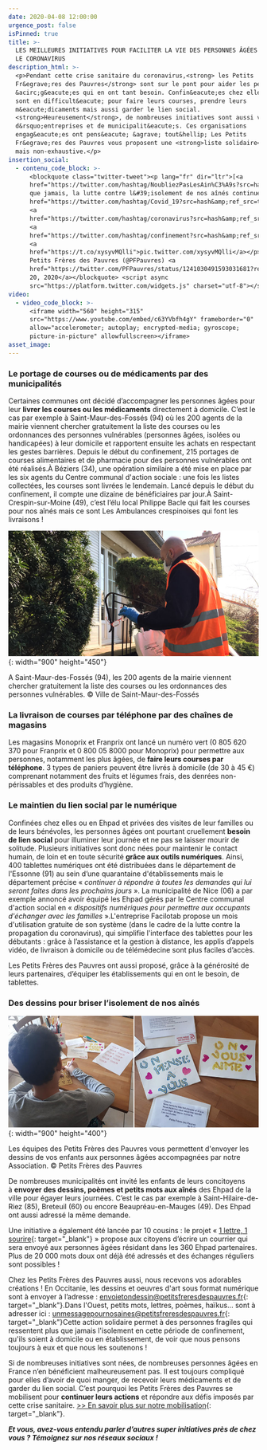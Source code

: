 ```yaml
---
date: 2020-04-08 12:00:00
urgence_post: false
isPinned: true
title: >-
  LES MEILLEURES INITIATIVES POUR FACILITER LA VIE DES PERSONNES ÂGÉES PENDANT
  LE CORONAVIRUS
description_html: >-
  <p>Pendant cette crise sanitaire du coronavirus,<strong> les Petits
  Fr&egrave;res des Pauvres</strong> sont sur le pont pour aider les personnes
  &acirc;g&eacute;es qui en ont tant besoin. Confin&eacute;es chez elles, elles
  sont en difficult&eacute; pour faire leurs courses, prendre leurs
  m&eacute;dicaments mais aussi garder le lien social.
  <strong>Heureusement</strong>, de nombreuses initiatives sont aussi venues
  d&rsquo;entreprises et de municipalit&eacute;s. Ces organisations
  engag&eacute;es ont pens&eacute; &agrave; tout&hellip; Les Petits
  Fr&egrave;res des Pauvres vous proposent une <strong>liste solidaire</strong>
  mais non-exhaustive.</p>
insertion_social:
  - contenu_code_block: >-
      <blockquote class="twitter-tweet"><p lang="fr" dir="ltr">[<a
      href="https://twitter.com/hashtag/NoubliezPasLesAin%C3%A9s?src=hash&amp;ref_src=twsrc%5Etfw">#NoubliezPasLesAinés</a>]<br>Plus
      que jamais, la lutte contre l&#39;isolement de nos aînés continue<a
      href="https://twitter.com/hashtag/Covid_19?src=hash&amp;ref_src=twsrc%5Etfw">#Covid_19</a>
      <a
      href="https://twitter.com/hashtag/coronavirus?src=hash&amp;ref_src=twsrc%5Etfw">#coronavirus</a>
      <a
      href="https://twitter.com/hashtag/confinement?src=hash&amp;ref_src=twsrc%5Etfw">#confinement</a>
      <a
      href="https://t.co/xysyvMQlli">pic.twitter.com/xysyvMQlli</a></p>&mdash;
      Petits Frères des Pauvres (@PFPauvres) <a
      href="https://twitter.com/PFPauvres/status/1241030491593031681?ref_src=twsrc%5Etfw">March
      20, 2020</a></blockquote> <script async
      src="https://platform.twitter.com/widgets.js" charset="utf-8"></script>
video:
  - video_code_block: >-
      <iframe width="560" height="315"
      src="https://www.youtube.com/embed/c63YVbfh4gY" frameborder="0"
      allow="accelerometer; autoplay; encrypted-media; gyroscope;
      picture-in-picture" allowfullscreen></iframe>
asset_image:
---
```


### Le portage de courses ou de m&eacute;dicaments par des municipalit&eacute;s

Certaines communes ont d&eacute;cid&eacute; d’accompagner les personnes &acirc;g&eacute;es pour leur&nbsp;**livrer les courses ou les m&eacute;dicaments**&nbsp;directement &agrave; domicile. C’est le cas par exemple &agrave; Saint-Maur-des-Foss&eacute;s (94) o&ugrave; les 200 agents de la mairie viennent chercher gratuitement la liste des courses ou les ordonnances des personnes vuln&eacute;rables (personnes &acirc;g&eacute;es, isol&eacute;es ou handicap&eacute;es) &agrave; leur domicile et rapportent ensuite les achats en respectant les gestes barri&egrave;res. Depuis le d&eacute;but du confinement, 215 portages de courses alimentaires et de pharmacie pour des personnes vuln&eacute;rables ont &eacute;t&eacute; r&eacute;alis&eacute;s.&Agrave; B&eacute;ziers (34), une op&eacute;ration similaire a &eacute;t&eacute; mise en place par les six agents du Centre communal d'action sociale : une fois les listes collect&eacute;es, les courses sont livr&eacute;es le lendemain. Lanc&eacute; depuis le d&eacute;but du confinement, il compte une dizaine de b&eacute;n&eacute;ficiaires par jour.&Agrave; Saint-Crespin-sur-Moine (49), c’est l’&eacute;lu local Philippe Bacle qui fait les courses pour nos a&icirc;n&eacute;s mais ce sont Les Ambulances crespinoises qui font les livraisons \!

![](/uploads/st-maur-900.jpg){: width="900" height="450"}

A Saint-Maur-des-Foss&eacute;s (94), les 200 agents de la mairie viennent chercher gratuitement la liste des courses ou les ordonnances des personnes vuln&eacute;rables. &copy; Ville de Saint-Maur-des-Foss&eacute;s

### La livraison de courses par t&eacute;l&eacute;phone par des cha&icirc;nes de magasins

Les magasins Monoprix et Franprix ont lanc&eacute; un num&eacute;ro vert (0 805 620 370 pour Franprix et 0 800 05 8000 pour Monoprix) pour permettre aux personnes, notamment les plus &acirc;g&eacute;es, de&nbsp;**faire leurs courses par t&eacute;l&eacute;phone**. 3 types de paniers peuvent &ecirc;tre livr&eacute;s &agrave; domicile (de 30 &agrave; 45 €) comprenant notamment des fruits et l&eacute;gumes frais, des denr&eacute;es non-p&eacute;rissables et des produits d’hygi&egrave;ne.&nbsp;

### Le maintien du lien social par le num&eacute;rique&nbsp;

Confin&eacute;es chez elles ou en Ehpad et priv&eacute;es des visites de leur familles ou de leurs b&eacute;n&eacute;voles, les personnes &acirc;g&eacute;es ont pourtant cruellement&nbsp;**besoin de lien social**&nbsp;pour illuminer leur journ&eacute;e et ne pas se laisser mourir de solitude. Plusieurs initiatives sont donc n&eacute;es pour maintenir le contact humain, de loin et en toute s&eacute;curit&eacute;&nbsp;**gr&acirc;ce aux outils num&eacute;riques**. Ainsi, 400 tablettes num&eacute;riques ont &eacute;t&eacute; distribu&eacute;es dans le d&eacute;partement de l'Essonne (91) au sein d’une quarantaine d'&eacute;tablissements mais le d&eacute;partement pr&eacute;cise &laquo;&nbsp;*continuer &agrave; r&eacute;pondre &agrave; toutes les demandes qui lui seront faites dans les prochains jours&nbsp;*&raquo;. La municipalit&eacute; de Nice (06) a par exemple annonc&eacute; avoir &eacute;quip&eacute; les Ehpad g&eacute;r&eacute;s par le Centre communal d'action social en &laquo;&nbsp;*dispositifs num&eacute;riques pour permettre aux occupants d'&eacute;changer avec les familles*&nbsp;&raquo;.L'entreprise Facilotab propose un mois d'utilisation gratuite de son syst&egrave;me (dans le cadre de la lutte contre la propagation du coronavirus), qui simplifie l'interface des tablettes pour les d&eacute;butants : gr&acirc;ce &agrave; l’assistance et la gestion &agrave; distance, les applis d’appels vid&eacute;o, de livraison &agrave; domicile ou de t&eacute;l&eacute;m&eacute;decine sont plus faciles d’acc&egrave;s.

Les Petits Fr&egrave;res des Pauvres ont aussi propos&eacute;, gr&acirc;ce &agrave; la g&eacute;n&eacute;rosit&eacute; de leurs partenaires, d’&eacute;quiper les &eacute;tablissements qui en ont le besoin, de tablettes.&nbsp;

### Des dessins pour briser l’isolement de nos a&icirc;n&eacute;s

![](/uploads/cartes-postales-vieux-900-2.jpg){: width="900" height="400"}

Les &eacute;quipes des Petits Fr&egrave;res des Pauvres vous permettent d'envoyer les dessins de vos enfants aux personnes &acirc;g&eacute;es accompagn&eacute;es par notre Association. &copy; Petits Fr&egrave;res des Pauvres

De nombreuses municipalit&eacute;s ont invit&eacute; les enfants de leurs concitoyens &agrave;&nbsp;**envoyer des dessins, po&egrave;mes et petits mots aux a&icirc;n&eacute;s**&nbsp;des Ehpad de la ville pour &eacute;gayer leurs journ&eacute;es. C’est le cas par exemple &agrave; Saint-Hilaire-de-Riez (85), Breteuil (60) ou encore Beaupr&eacute;au-en-Mauges (49). Des Ehpad ont aussi adress&eacute; la m&ecirc;me demande.&nbsp;

Une initiative a &eacute;galement &eacute;t&eacute; lanc&eacute;e par 10 cousins : le projet &laquo;&nbsp;[1 lettre, 1 sourire](https://1lettre1sourire.org/){: target="_blank"}&nbsp;&raquo; propose aux citoyens d’&eacute;crire un courrier qui sera envoy&eacute; aux personnes &acirc;g&eacute;es r&eacute;sidant dans les 360 Ehpad partenaires. Plus de 20 000 mots doux ont d&eacute;j&agrave; &eacute;t&eacute; adress&eacute;s et des &eacute;changes r&eacute;guliers sont possibles \!

Chez les Petits Fr&egrave;res des Pauvres aussi, nous recevons vos adorables cr&eacute;ations \! En Occitanie, les dessins et oeuvres d'art sous format num&eacute;rique sont &agrave; envoyer &agrave; l’adresse :&nbsp;[envoietondessin@petitsfreresdespauvres.fr](mailto:envoietondessin@petitsfreresdespauvres.fr?subject=Un%20dessin%20pour%20un%20a%C3%AEn%C3%A9%20isol%C3%A9){: target="_blank"}.Dans l'Ouest, petits mots, lettres, po&egrave;mes, haïkus... sont &agrave; adresser ici :&nbsp;[unmessagepournosaines@petitsfreresdespauvres.fr](mailto:unmessagepournosaines@petitsfreresdespauvres.fr?subject=Un%20message%20pour%20nos%20a%C3%AEn%C3%A9s){: target="_blank"}Cette action solidaire permet &agrave; des personnes fragiles qui ressentent plus que jamais l'isolement en cette p&eacute;riode de confinement, qu'ils soient &agrave; domicile ou en &eacute;tablissement, de voir que nous pensons toujours &agrave; eux et que nous les soutenons \!&nbsp;

Si de nombreuses initiatives sont n&eacute;es, de nombreuses personnes &acirc;g&eacute;es en France n’en b&eacute;n&eacute;ficient malheureusement pas. Il est toujours compliqu&eacute; pour elles d’avoir de quoi manger, de recevoir leurs m&eacute;dicaments et de garder du lien social. C’est pourquoi les Petits Fr&egrave;res des Pauvres se mobilisent pour&nbsp;**continuer leurs actions**&nbsp;et r&eacute;pondre aux d&eacute;fis impos&eacute;s par cette crise sanitaire.&nbsp;[&gt;&gt; En savoir plus sur notre mobilisation](https://www.petitsfreresdespauvres.fr/informer/nos-actualites/coronavirus-plus-que-jamais-notre-lutte-contre-l-isolement-des-aines-continue){: target="_blank"}.

***Et vous, avez-vous entendu parler d’autres super initiatives pr&egrave;s de chez vous ? T&eacute;moignez sur nos r&eacute;seaux sociaux \!***